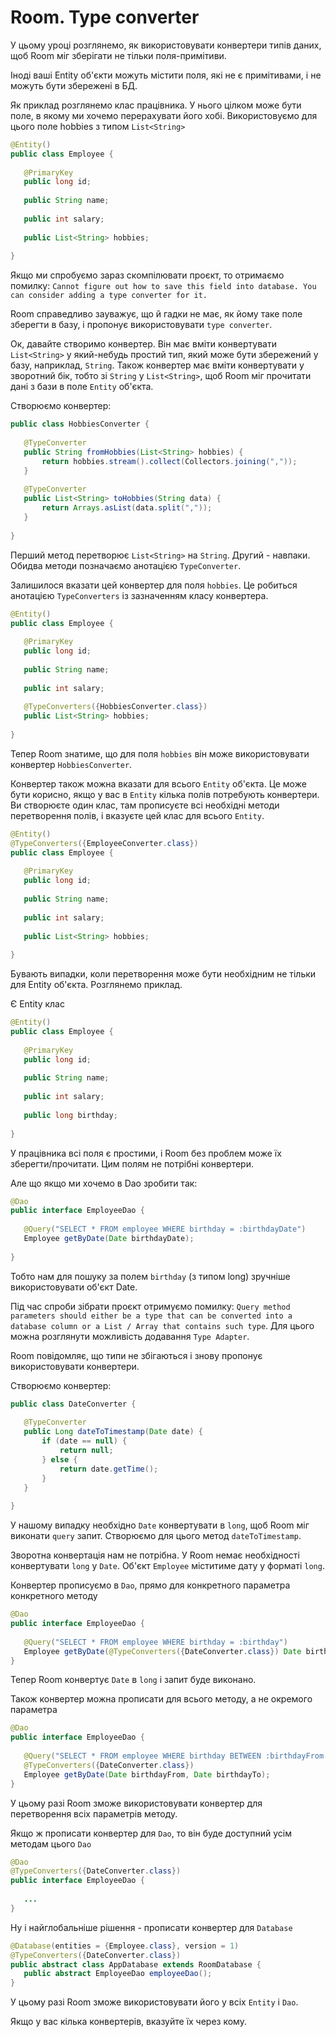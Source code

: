 # Room. Type converter

У цьому уроці розглянемо, як використовувати конвертери типів даних, щоб Room міг зберігати не тільки поля-примітиви.

Іноді ваші Entity об'єкти можуть містити поля, які не є примітивами, і не можуть бути збережені в БД.

Як приклад розглянемо клас працівника. У нього цілком може бути поле, в якому ми хочемо перерахувати його хобі. Використовуємо для цього поле hobbies з типом `List<String>`

```java
@Entity()
public class Employee {
 
   @PrimaryKey
   public long id;
 
   public String name;
 
   public int salary;
 
   public List<String> hobbies;
 
}
```

Якщо ми спробуємо зараз скомпілювати проєкт, то отримаємо помилку: `Cannot figure out how to save this field into database. You can consider adding a type converter for it.`

Room справедливо зауважує, що й гадки не має, як йому таке поле зберегти в базу, і пропонує використовувати `type converter`.

Ок, давайте створимо конвертер. Він має вміти конвертувати `List<String>` у який-небудь простий тип, який може бути збережений у базу, наприклад, `String`. Також конвертер має вміти конвертувати у зворотний бік, тобто зі `String` у `List<String>`, щоб Room міг прочитати дані з бази в поле `Entity` об'єкта.

Створюємо конвертер:
```java
public class HobbiesConverter {
 
   @TypeConverter
   public String fromHobbies(List<String> hobbies) {
       return hobbies.stream().collect(Collectors.joining(","));
   }
 
   @TypeConverter
   public List<String> toHobbies(String data) {
       return Arrays.asList(data.split(","));
   }
 
}
```
Перший метод перетворює `List<String>` на `String`. Другий - навпаки. Обидва методи позначаємо анотацією `TypeConverter`.

Залишилося вказати цей конвертер для поля `hobbies`. Це робиться анотацією `TypeConverters` із зазначенням класу конвертера.

```java
@Entity()
public class Employee {
 
   @PrimaryKey
   public long id;
 
   public String name;
 
   public int salary;
 
   @TypeConverters({HobbiesConverter.class})
   public List<String> hobbies;
 
}
```
Тепер Room знатиме, що для поля `hobbies` він може використовувати конвертер `HobbiesConverter`.

Конвертер також можна вказати для всього `Entity` об'єкта. Це може бути корисно, якщо у вас в `Entity` кілька полів потребують конвертери. Ви створюєте один клас, там прописуєте всі необхідні методи перетворення полів, і вказуєте цей клас для всього `Entity`.

```java
@Entity()
@TypeConverters({EmployeeConverter.class})
public class Employee {
 
   @PrimaryKey
   public long id;
 
   public String name;
 
   public int salary;
 
   public List<String> hobbies;
 
}
```

Бувають випадки, коли перетворення може бути необхідним не тільки для Entity об'єкта. Розглянемо приклад.

Є Entity клас
```java
@Entity()
public class Employee {
 
   @PrimaryKey
   public long id;
 
   public String name;
 
   public int salary;
 
   public long birthday;
 
}
```
У працівника всі поля є простими, і Room без проблем може їх зберегти/прочитати. Цим полям не потрібні конвертери.

Але що якщо ми хочемо в Dao зробити так:
```java
@Dao
public interface EmployeeDao {
 
   @Query("SELECT * FROM employee WHERE birthday = :birthdayDate")
   Employee getByDate(Date birthdayDate);
 
}
```
Тобто нам для пошуку за полем `birthday` (з типом long) зручніше використовувати об'єкт Date.

Під час спроби зібрати проєкт отримуємо помилку: `Query method parameters should either be a type that can be converted into a database column or a List / Array that contains such type`. Для цього можна розглянути можливість додавання `Type Adapter`.

Room повідомляє, що типи не збігаються і знову пропонує використовувати конвертери.

Створюємо конвертер:
```java
public class DateConverter {
 
   @TypeConverter
   public Long dateToTimestamp(Date date) {
       if (date == null) {
           return null;
       } else {
           return date.getTime();
       }
   }
 
}
```

У нашому випадку необхідно `Date` конвертувати в `long`, щоб Room міг виконати `query` запит. Створюємо для цього метод `dateToTimestamp`.

Зворотна конвертація нам не потрібна. У Room немає необхідності конвертувати `long` у `Date`. Об'єкт `Employee` міститиме дату у форматі `long`.

Конвертер прописуємо в `Dao`, прямо для конкретного параметра конкретного методу
```java
@Dao
public interface EmployeeDao {
 
   @Query("SELECT * FROM employee WHERE birthday = :birthday")
   Employee getByDate(@TypeConverters({DateConverter.class}) Date birthday);
}
```
Тепер Room конвертує `Date` в `long` і запит буде виконано.

Також конвертер можна прописати для всього методу, а не окремого параметра
```java
@Dao
public interface EmployeeDao {
 
   @Query("SELECT * FROM employee WHERE birthday BETWEEN :birthdayFrom and :birthdayTo")
   @TypeConverters({DateConverter.class})
   Employee getByDate(Date birthdayFrom, Date birthdayTo);
}
```
У цьому разі Room зможе використовувати конвертер для перетворення всіх параметрів методу.

Якщо ж прописати конвертер для `Dao`, то він буде доступний усім методам цього `Dao`
```java
@Dao
@TypeConverters({DateConverter.class})
public interface EmployeeDao {
 
   ...
}
```
Ну і найглобальніше рішення - прописати конвертер для `Database`
```java
@Database(entities = {Employee.class}, version = 1)
@TypeConverters({DateConverter.class})
public abstract class AppDatabase extends RoomDatabase {
   public abstract EmployeeDao employeeDao();
}
```

У цьому разі Room зможе використовувати його у всіх `Entity` і `Dao`.

Якщо у вас кілька конвертерів, вказуйте їх через кому.


